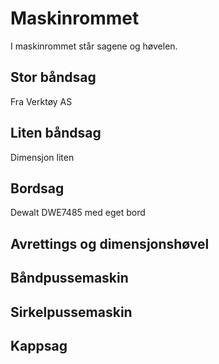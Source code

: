 # Maskinrommet
I maskinrommet står sagene og høvelen.

## Stor båndsag
Fra Verktøy AS

## Liten båndsag
Dimensjon liten

## Bordsag
Dewalt DWE7485 med eget bord

## Avrettings og dimensjonshøvel

## Båndpussemaskin

## Sirkelpussemaskin

## Kappsag
